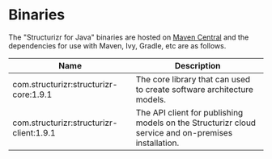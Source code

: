 # Binaries
The "Structurizr for Java" binaries are hosted on [Maven Central](https://repo1.maven.org/maven2/com/structurizr/) and the dependencies for use with Maven, Ivy, Gradle, etc are as follows.

Name                                                  | Description
----------------------------------------------------- | ---------------------------------------------------------------------------------------------------------------------------
com.structurizr:structurizr-core:1.9.1                | The core library that can used to create software architecture models.
com.structurizr:structurizr-client:1.9.1              | The API client for publishing models on the Structurizr cloud service and on-premises installation.